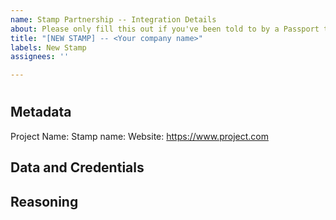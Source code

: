 ```yaml
---
name: Stamp Partnership -- Integration Details
about: Please only fill this out if you've been told to by a Passport team member to do so.
title: "[NEW STAMP] -- <Your company name>"
labels: New Stamp
assignees: ''

---
```


<!--
Instructions:
Hello! Thank you for taking the time to propose a Stamp for the Passport app.

We're excited to work with you on reviewing your Stamp. Please fill out the following information. Failure to do so will result in delays reviewing your Stamp or we may reject your proposal entirely.

You'll find a series of questions and fields below containing information we need from you to properly review your Stamp. Any text surrounded by angle brackets (<>) should be replaced with the appropriate information about your project. Headings should be followed by a few sentences that answer the question or explain the topic.

When you finish, please fill out this Google form if you have any information that you'd like to pass along that must be private: https://forms.gle/tr1CWZgE4fWGQxam8
-->



# <Stamp Provider>
<!--
Replace this comment with a brief (1-3 sentences) paragraph explaining your project.
-->

## Metadata

Project Name: <project name>
Stamp name: <stamp name>
Website: <https://www.project.com>

## Data and Credentials

<!--
Each Stamp can have one or more verifiable credential (VC) that can be verified by users. For example, our Snapshot Stamp has two different VCs: "Voted on two or more DAO proposals" and "Created a DAO proposal that was voted on by at least one account" 

For each verifiable credential you issue as part of your Stamp, please provide:
- the VC name (i.e. `SnapshotVotesProvider`)
- the data point in your app that supports this VC (i.e. User must have voted on 2 or more DAO proposals)
- difficulty to achieve (based on % of your users who qualify): <easy|medium|hard>
-->

## Reasoning

<!--
We're looking for data (and ultimately VCs) that can help us detect and prevent bots. Please share a few sentences here that outline how the data provided by your Stamp will help us do that.
-->
